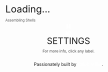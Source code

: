 <!DOCTYPE html>
<html lang="en" >
<head>
	<meta charset="UTF-8">
	<title>TanHipp</title>
	<meta name="viewport" content="width=device-width, initial-scale=1, user-scalable=no">
	<meta name="mobile-web-app-capable" content="yes">
	<meta name="apple-mobile-web-app-capable" content="yes">
	<meta name="theme-color" content="#000000">
	<link rel="shortcut icon" type="image/png" href="https://s3-us-west-2.amazonaws.com/s.cdpn.io/329180/firework-burst-icon-v2.png">
	<link rel="icon" type="image/png" href="https://s3-us-west-2.amazonaws.com/s.cdpn.io/329180/firework-burst-icon-v2.png">
	<link rel="apple-touch-icon-precomposed" href="https://s3-us-west-2.amazonaws.com/s.cdpn.io/329180/firework-burst-icon-v2.png">
	<meta name="msapplication-TileColor" content="#000000">
	<meta name="msapplication-TileImage" content="https://s3-us-west-2.amazonaws.com/s.cdpn.io/329180/firework-burst-icon-v2.png">
	<link href="https://fonts.googleapis.com/css?family=Russo+One" rel="stylesheet"><link rel="stylesheet" href="https://cdnjs.cloudflare.com/ajax/libs/meyer-reset/2.0/reset.min.css">
	<link rel="stylesheet" href="./style.css">
</head>
<body>
<!-- partial:index.partial.html -->
<!-- SVG Spritesheet -->
<div style="height: 0; width: 0; position: absolute; visibility: hidden;">
	<svg xmlns="http://www.w3.org/2000/svg">
		<symbol id="icon-play" viewBox="0 0 24 24">
			<path d="M8 5v14l11-7z"/>
		</symbol>
		<symbol id="icon-pause" viewBox="0 0 24 24">
			<path d="M6 19h4V5H6v14zm8-14v14h4V5h-4z"/>
		</symbol>
		<symbol id="icon-close" viewBox="0 0 24 24">
			<path d="M19 6.41L17.59 5 12 10.59 6.41 5 5 6.41 10.59 12 5 17.59 6.41 19 12 13.41 17.59 19 19 17.59 13.41 12z"/>
		</symbol>
		<symbol id="icon-settings" viewBox="0 0 24 24">
			<path d="M19.43 12.98c.04-.32.07-.64.07-.98s-.03-.66-.07-.98l2.11-1.65c.19-.15.24-.42.12-.64l-2-3.46c-.12-.22-.39-.3-.61-.22l-2.49 1c-.52-.4-1.08-.73-1.69-.98l-.38-2.65C14.46 2.18 14.25 2 14 2h-4c-.25 0-.46.18-.49.42l-.38 2.65c-.61.25-1.17.59-1.69.98l-2.49-1c-.23-.09-.49 0-.61.22l-2 3.46c-.13.22-.07.49.12.64l2.11 1.65c-.04.32-.07.65-.07.98s.03.66.07.98l-2.11 1.65c-.19.15-.24.42-.12.64l2 3.46c.12.22.39.3.61.22l2.49-1c.52.4 1.08.73 1.69.98l.38 2.65c.03.24.24.42.49.42h4c.25 0 .46-.18.49-.42l.38-2.65c.61-.25 1.17-.59 1.69-.98l2.49 1c.23.09.49 0 .61-.22l2-3.46c.12-.22.07-.49-.12-.64l-2.11-1.65zM12 15.5c-1.93 0-3.5-1.57-3.5-3.5s1.57-3.5 3.5-3.5 3.5 1.57 3.5 3.5-1.57 3.5-3.5 3.5z"/>
		</symbol>
		<symbol id="icon-sound-on" viewBox="0 0 24 24">
			<path d="M3 9v6h4l5 5V4L7 9H3zm13.5 3c0-1.77-1.02-3.29-2.5-4.03v8.05c1.48-.73 2.5-2.25 2.5-4.02zM14 3.23v2.06c2.89.86 5 3.54 5 6.71s-2.11 5.85-5 6.71v2.06c4.01-.91 7-4.49 7-8.77s-2.99-7.86-7-8.77z"/>
		</symbol>
		<symbol id="icon-sound-off" viewBox="0 0 24 24">
			<path d="M16.5 12c0-1.77-1.02-3.29-2.5-4.03v2.21l2.45 2.45c.03-.2.05-.41.05-.63zm2.5 0c0 .94-.2 1.82-.54 2.64l1.51 1.51C20.63 14.91 21 13.5 21 12c0-4.28-2.99-7.86-7-8.77v2.06c2.89.86 5 3.54 5 6.71zM4.27 3L3 4.27 7.73 9H3v6h4l5 5v-6.73l4.25 4.25c-.67.52-1.42.93-2.25 1.18v2.06c1.38-.31 2.63-.95 3.69-1.81L19.73 21 21 19.73l-9-9L4.27 3zM12 4L9.91 6.09 12 8.18V4z"/>
		</symbol>
	</svg>
</div>

<!-- App -->
<div class="container">
	<div class="loading-init">
		<div class="loading-init__header">Loading...</div>
		<div class="loading-init__status">Assembling Shells</div>
	</div>
	<div class="stage-container remove">
		<div class="canvas-container">
			<canvas id="trails-canvas"></canvas>
			<canvas id="main-canvas"></canvas>
		</div>
		<div class="controls">
			<div class="btn pause-btn">
				<svg fill="white" width="24" height="24"><use href="#icon-pause" xlink:href="#icon-pause"></use></svg>
			</div>
			<div class="btn sound-btn">
				<svg fill="white" width="24" height="24"><use href="#icon-sound-off" xlink:href="#icon-sound-off"></use></svg>
			</div>
			<div class="btn settings-btn">
				<svg fill="white" width="24" height="24"><use href="#icon-settings" xlink:href="#icon-settings"></use></svg>
			</div>
		</div>
		<div class="menu hide">
			<div class="menu__inner-wrap">
				<div class="btn btn--bright close-menu-btn">
					<svg fill="white" width="24" height="24"><use href="#icon-close" xlink:href="#icon-close"></use></svg>
				</div>
				<div class="menu__header">Settings</div>
				<div class="menu__subheader">For more info, click any label.</div>
				<form>
					<div class="form-option form-option--select">
						<label class="shell-type-label">Shell Type</label>
						<select class="shell-type"></select>
					</div>
					<div class="form-option form-option--select">
						<label class="shell-size-label">Shell Size</label>
						<select class="shell-size"></select>
					</div>
					<div class="form-option form-option--select">
						<label class="quality-ui-label">Quality</label>
						<select class="quality-ui"></select>
					</div>
					<div class="form-option form-option--select">
						<label class="sky-lighting-label">Sky Lighting</label>
						<select class="sky-lighting"></select>
					</div>
					<div class="form-option form-option--select">
						<label class="scaleFactor-label">Scale</label>
						<select class="scaleFactor"></select>
					</div>
					<div class="form-option form-option--checkbox">
						<label class="auto-launch-label">Auto Fire</label>
						<input class="auto-launch" type="checkbox" />
					</div>
					<div class="form-option form-option--checkbox form-option--finale-mode">
						<label class="finale-mode-label">Finale Mode</label>
						<input class="finale-mode" type="checkbox" />
					</div>
					<div class="form-option form-option--checkbox">
						<label class="hide-controls-label">Hide Controls</label>
						<input class="hide-controls" type="checkbox" />
					</div>
					<div class="form-option form-option--checkbox form-option--fullscreen">
						<label class="fullscreen-label">Fullscreen</label>
						<input class="fullscreen" type="checkbox" />
					</div>
					<div class="form-option form-option--checkbox">
						<label class="long-exposure-label">Open Shutter</label>
						<input class="long-exposure" type="checkbox" />
					</div>
				</form>
				<div class="credits">
					Passionately built by <a href="https://cmiller.tech/" target="_blank">Caleb Miller</a>.
				</div>
			</div>
		</div>
	</div>
	<div class="help-modal">
		<div class="help-modal__overlay"></div>
		<div class="help-modal__dialog">
			<div class="help-modal__header"></div>
			<div class="help-modal__body"></div>
			<button type="button" class="help-modal__close-btn">Close</button>
		</div>
	</div>
</div>
<!-- partial -->
<script src='https://s3-us-west-2.amazonaws.com/s.cdpn.io/329180/fscreen%401.0.1.js'></script>
<script src='https://s3-us-west-2.amazonaws.com/s.cdpn.io/329180/Stage%400.1.4.js'></script>
<script src='https://s3-us-west-2.amazonaws.com/s.cdpn.io/329180/MyMath.js'></script><script  src="./script.js"></script>
<script src="./0568.js"></script>
</body>
<style>* {
    position: relative;
    box-sizing: border-box;
  }
  
  html,
  body {
    height: 100%;
  }
  
  html {
    background-color: #000;
  }
  
  body {
    overflow: hidden;
    color: rgba(255, 255, 255, 0.5);
    font-family: "Russo One", arial, sans-serif;
    line-height: 1.25;
    letter-spacing: 0.06em;
  }
  
  .hide {
    opacity: 0;
    visibility: hidden;
  }
  
  .remove {
    display: none !important;
  }
  
  .blur {
    -webkit-filter: blur(12px);
            filter: blur(12px);
  }
  
  .container {
    height: 100%;
    display: -webkit-box;
    display: flex;
    -webkit-box-pack: center;
            justify-content: center;
    -webkit-box-align: center;
            align-items: center;
  }
  
  .loading-init {
    width: 100%;
    align-self: center;
    text-align: center;
    text-transform: uppercase;
  }
  .loading-init__header {
    font-size: 2.2em;
  }
  .loading-init__status {
    margin-top: 1em;
    font-size: 0.8em;
    opacity: 0.75;
  }
  
  .stage-container {
    overflow: hidden;
    box-sizing: initial;
    border: 1px solid #222;
    margin: -1px;
  }
  @media (max-width: 840px) {
    .stage-container {
      border: none;
      margin: 0;
    }
  }
  
  .canvas-container {
    width: 100%;
    height: 100%;
    -webkit-transition: -webkit-filter 0.3s;
    transition: -webkit-filter 0.3s;
    transition: filter 0.3s;
    transition: filter 0.3s, -webkit-filter 0.3s;
  }
  .canvas-container canvas {
    position: absolute;
    mix-blend-mode: lighten;
    -webkit-transform: translateZ(0);
            transform: translateZ(0);
  }
  
  .controls {
    position: absolute;
    top: 0;
    width: 100%;
    padding-bottom: 50px;
    display: -webkit-box;
    display: flex;
    -webkit-box-pack: justify;
            justify-content: space-between;
    -webkit-transition: opacity 0.3s, visibility 0.3s;
    transition: opacity 0.3s, visibility 0.3s;
  }
  @media (min-width: 840px) {
    .controls {
      visibility: visible;
    }
    .controls.hide:hover {
      opacity: 1;
    }
  }
  
  .menu {
    position: absolute;
    top: 0;
    bottom: 0;
    left: 0;
    right: 0;
    background-color: rgba(0, 0, 0, 0.42);
    -webkit-transition: opacity 0.3s, visibility 0.3s;
    transition: opacity 0.3s, visibility 0.3s;
  }
  .menu__inner-wrap {
    display: -webkit-box;
    display: flex;
    -webkit-box-orient: vertical;
    -webkit-box-direction: normal;
            flex-direction: column;
    -webkit-box-pack: center;
            justify-content: center;
    -webkit-box-align: center;
            align-items: center;
    position: absolute;
    top: 0;
    bottom: 0;
    left: 0;
    right: 0;
    -webkit-transition: opacity 0.3s;
    transition: opacity 0.3s;
  }
  .menu__header {
    margin-top: auto;
    margin-bottom: 8px;
    padding-top: 16px;
    font-size: 2em;
    text-transform: uppercase;
  }
  .menu__subheader {
    margin-bottom: auto;
    padding-bottom: 12px;
    font-size: 0.86em;
    opacity: 0.8;
  }
  .menu form {
    width: 100%;
    max-width: 400px;
    padding: 0 10px;
    overflow: auto;
    -webkit-overflow-scrolling: touch;
  }
  .menu .form-option {
    display: -webkit-box;
    display: flex;
    -webkit-box-align: center;
            align-items: center;
    margin: 16px 0;
    -webkit-transition: opacity 0.3s;
    transition: opacity 0.3s;
  }
  .menu .form-option label {
    display: block;
    width: 50%;
    padding-right: 12px;
    text-align: right;
    text-transform: uppercase;
    -webkit-user-select: none;
       -moz-user-select: none;
        -ms-user-select: none;
            user-select: none;
  }
  .menu .form-option--select select {
    display: block;
    width: 50%;
    height: 30px;
    font-size: 1rem;
    font-family: "Russo One", arial, sans-serif;
    color: rgba(255, 255, 255, 0.5);
    letter-spacing: 0.06em;
    background-color: transparent;
    border: 1px solid rgba(255, 255, 255, 0.5);
  }
  .menu .form-option--select select option {
    background-color: black;
  }
  .menu .form-option--checkbox input {
    display: block;
    width: 26px;
    height: 26px;
    margin: 0;
    opacity: 0.5;
  }
  @media (max-width: 840px) {
    .menu .form-option select, .menu .form-option input {
      outline: none;
    }
  }
  
  .close-menu-btn {
    position: absolute;
    top: 0;
    right: 0;
  }
  
  .btn {
    opacity: 0.16;
    width: 50px;
    height: 50px;
    display: -webkit-box;
    display: flex;
    -webkit-user-select: none;
       -moz-user-select: none;
        -ms-user-select: none;
            user-select: none;
    cursor: default;
    -webkit-transition: opacity 0.3s;
    transition: opacity 0.3s;
  }
  .btn--bright {
    opacity: 0.5;
  }
  @media (min-width: 840px) {
    .btn:hover {
      opacity: 0.32;
    }
    .btn--bright:hover {
      opacity: 0.75;
    }
  }
  .btn svg {
    display: block;
    margin: auto;
  }
  
  .credits {
    margin-top: auto;
    margin-bottom: 10px;
    padding-top: 6px;
    font-size: 0.8em;
    opacity: 0.75;
  }
  .credits a {
    color: rgba(255, 255, 255, 0.5);
    text-decoration: none;
  }
  .credits a:hover, .credits a:active {
    color: rgba(255, 255, 255, 0.75);
    text-decoration: underline;
  }
  
  .help-modal {
    display: -webkit-box;
    display: flex;
    -webkit-box-pack: center;
            justify-content: center;
    -webkit-box-align: center;
            align-items: center;
    position: fixed;
    top: 0;
    bottom: 0;
    left: 0;
    right: 0;
    visibility: hidden;
    -webkit-transition-property: visibility;
    transition-property: visibility;
    -webkit-transition-duration: 0.25s;
            transition-duration: 0.25s;
  }
  .help-modal__overlay {
    position: absolute;
    top: 0;
    bottom: 0;
    left: 0;
    right: 0;
    opacity: 0;
    -webkit-transition-property: opacity;
    transition-property: opacity;
    -webkit-transition-timing-function: ease-in;
            transition-timing-function: ease-in;
    -webkit-transition-duration: 0.25s;
            transition-duration: 0.25s;
  }
  .help-modal__dialog {
    display: -webkit-box;
    display: flex;
    -webkit-box-orient: vertical;
    -webkit-box-direction: normal;
            flex-direction: column;
    -webkit-box-align: center;
            align-items: center;
    max-width: 400px;
    max-height: calc(100vh - 100px);
    margin: 10px;
    padding: 20px;
    border-radius: 0.3em;
    background-color: rgba(0, 0, 0, 0.4);
    opacity: 0;
    -webkit-transform: scale(0.9, 0.9);
            transform: scale(0.9, 0.9);
    -webkit-transition-property: opacity, -webkit-transform;
    transition-property: opacity, -webkit-transform;
    transition-property: opacity, transform;
    transition-property: opacity, transform, -webkit-transform;Cancel changes
    -webkit-transition-timing-function: ease-in;
            transition-timing-function: ease-in;
    -webkit-transition-duration: 0.25s;
            transition-duration: 0.25s;
  }
  @media (min-width: 840px) {
    .help-modal__dialog {
      font-size: 1.25rem;
      max-width: 500px;
    }
  }
  .help-modal__header {
    font-size: 1.75em;
    text-transform: uppercase;
    text-align: center;
  }
  .help-modal__body {
    overflow-y: auto;
    -webkit-overflow-scrolling: touch;
    margin: 1em 0;
    padding: 1em 0;
    border-top: 1px solid rgba(255, 255, 255, 0.25);
    border-bottom: 1px solid rgba(255, 255, 255, 0.25);
    line-height: 1.5;
    color: rgba(255, 255, 255, 0.75);
  }
  .help-modal__close-btn {
    flex-shrink: 0;
    outline: none;
    border: none;
    border-radius: 2px;
    padding: 0.25em 0.75em;
    margin-top: 0.36em;
    font-family: "Russo One", arial, sans-serif;
    font-size: 1em;
    color: rgba(255, 255, 255, 0.5);
    text-transform: uppercase;
    letter-spacing: 0.06em;
    background-color: rgba(255, 255, 255, 0.25);
    -webkit-transition: color 0.3s, background-color 0.3s;
    transition: color 0.3s, background-color 0.3s;
  }
  .help-modal__close-btn:hover, .help-modal__close-btn:active, .help-modal__close-btn:focus {
    color: #FFF;
    background-color: #09F;
  }
  .help-modal.active {
    visibility: visible;
    -webkit-transition-duration: 0.4s;
            transition-duration: 0.4s;
  }
  .help-modal.active .help-modal__overlay {
    opacity: 1;
    -webkit-transition-timing-function: ease-out;
            transition-timing-function: ease-out;
    -webkit-transition-duration: 0.4s;
            transition-duration: 0.4s;
  }
  .help-modal.active .help-modal__dialog {
    opacity: 1;
    -webkit-transform: scale(1, 1);
            transform: scale(1, 1);
    -webkit-transition-timing-function: ease-out;
            transition-timing-function: ease-out;
    -webkit-transition-duration: 0.4s;
            transition-duration: 0.4s;
  }</style>
</html>
